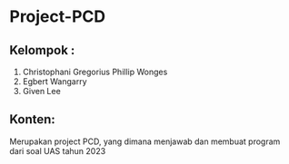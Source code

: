 # Project-PCD

## Kelompok :
1. Christophani Gregorius Phillip Wonges
2. Egbert Wangarry
3. Given Lee

## Konten:
Merupakan project PCD, yang dimana menjawab dan membuat program dari soal UAS tahun 2023